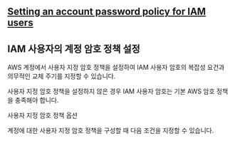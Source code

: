 ## [Setting an account password policy for IAM users](https://docs.aws.amazon.com/IAM/latest/UserGuide/id_credentials_passwords_account-policy.html)

## IAM 사용자의 계정 암호 정책 설정

AWS 계정에서 사용자 지정 암호 정책을 설정하여 IAM 사용자 암호의 복잡성 요건과 의무적인 교체 주기를 지정할 수 있습니다.

사용자 지정 암호 정책을 설정하지 않은 경우 IAM 사용자 암호는 기본 AWS 암호 정책을 충족해야 합니다.

사용자 지정 암호 정책 옵션

계정에 대한 사용자 지정 암호 정책을 구성할 때 다음 조건을 지정할 수 있습니다.
